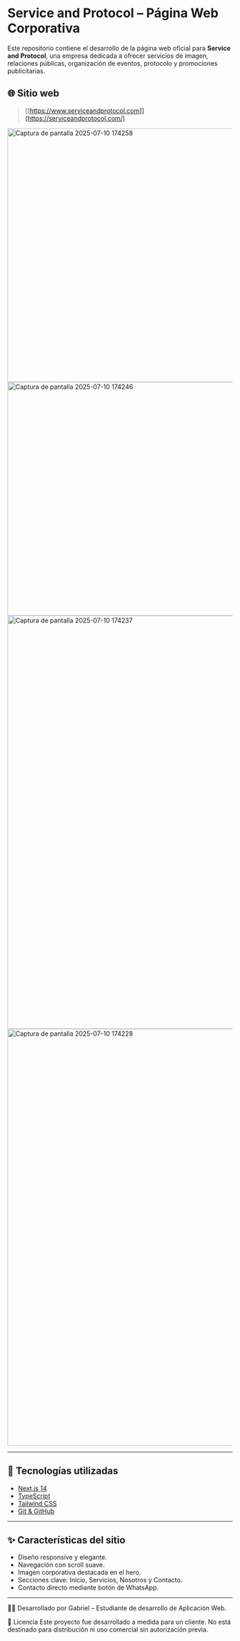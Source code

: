 # Service and Protocol – Página Web Corporativa

Este repositorio contiene el desarrollo de la página web oficial para **Service and Protocol**, una empresa dedicada a ofrecer servicios de imagen, relaciones públicas, organización de eventos, protocolo y promociones publicitarias.

## 🌐 Sitio web

> [[https://www.serviceandprotocol.com]](https://serviceandprotocol.com/)

<img width="727" height="568" alt="Captura de pantalla 2025-07-10 174258" src="https://github.com/user-attachments/assets/864b1ff7-78d6-4a45-9cd5-8b0dcd6ce81c" />
<img width="1308" height="523" alt="Captura de pantalla 2025-07-10 174246" src="https://github.com/user-attachments/assets/f864f6ce-7a64-4010-ba17-af9399fa95b2" />
<img width="1866" height="925" alt="Captura de pantalla 2025-07-10 174237" src="https://github.com/user-attachments/assets/1c73175b-a4e0-4dc2-bc9b-74fd88c7682c" />
<img width="1877" height="933" alt="Captura de pantalla 2025-07-10 174228" src="https://github.com/user-attachments/assets/ec97e4f6-99ac-4d26-8f86-c14906f275c6" />

---

## 🚀 Tecnologías utilizadas

- [Next.js 14](https://nextjs.org/)  
- [TypeScript](https://www.typescriptlang.org/) 
- [Tailwind CSS](https://tailwindcss.com/) 
- [Git & GitHub](https://github.com/) 

---

## ✨ Características del sitio

- Diseño responsive y elegante.
- Navegación con scroll suave.
- Imagen corporativa destacada en el hero.
- Secciones clave: Inicio, Servicios, Nosotros y Contacto.
- Contacto directo mediante botón de WhatsApp.

---

👨‍💻 Desarrollado por
Gabriel – Estudiante de desarrollo de Aplicación Web.

📝 Licencia
Este proyecto fue desarrollado a medida para un cliente. No está destinado para distribución ni uso comercial sin autorización previa.

